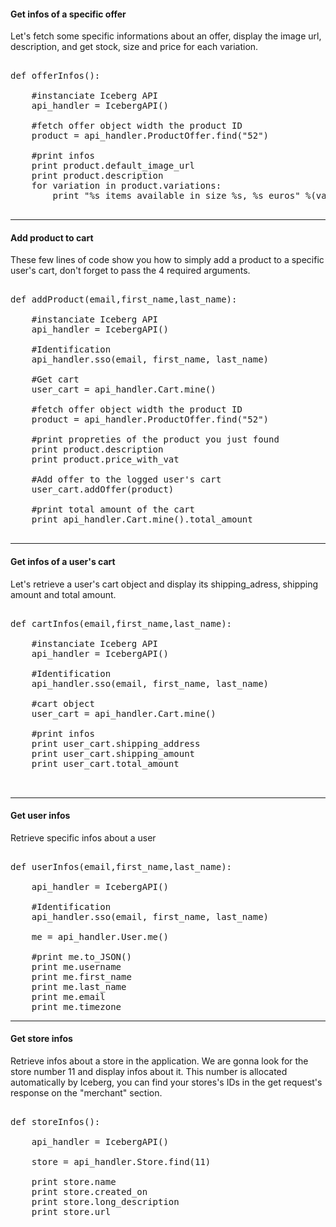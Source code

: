 #### Get infos of a specific offer

Let's fetch some specific informations about an offer, display the image url, description, and get stock, size and price for each variation. 

<pre>

def offerInfos():

    #instanciate Iceberg API
    api_handler = IcebergAPI()

    #fetch offer object width the product ID
    product = api_handler.ProductOffer.find("52")

    #print infos
    print product.default_image_url
    print product.description
    for variation in product.variations:
        print "%s items available in size %s, %s euros" %(variation['stock'],variation['name'],variation['price'])

</pre>
* * *

#### Add product to cart

These few lines of code show you how to simply add a product to a specific user's cart, don't forget to pass the 4 required arguments.

<pre>

def addProduct(email,first_name,last_name):

    #instanciate Iceberg API
    api_handler = IcebergAPI()

    #Identification 
    api_handler.sso(email, first_name, last_name)

    #Get cart
    user_cart = api_handler.Cart.mine()

    #fetch offer object width the product ID
    product = api_handler.ProductOffer.find("52")

    #print propreties of the product you just found
    print product.description
    print product.price_with_vat

    #Add offer to the logged user's cart
    user_cart.addOffer(product)

    #print total amount of the cart
    print api_handler.Cart.mine().total_amount
    
</pre>
* * *


#### Get infos of a user's cart

Let's retrieve a user's cart object and display its shipping_adress, shipping amount and total amount.

<pre>

def cartInfos(email,first_name,last_name):

    #instanciate Iceberg API
    api_handler = IcebergAPI()

    #Identification 
    api_handler.sso(email, first_name, last_name)

    #cart object
    user_cart = api_handler.Cart.mine()

    #print infos
    print user_cart.shipping_address
    print user_cart.shipping_amount
    print user_cart.total_amount
    

</pre>
* * *


#### Get user infos

Retrieve specific infos about a user

<pre>

def userInfos(email,first_name,last_name):

    api_handler = IcebergAPI()

    #Identification 
    api_handler.sso(email, first_name, last_name)

    me = api_handler.User.me()
    
    #print me.to_JSON()
    print me.username
    print me.first_name
    print me.last_name
    print me.email
    print me.timezone
</pre>
* * *


#### Get store infos

Retrieve infos about a store in the application. We are gonna look for the store number 11 and display infos about it. This number is allocated automatically by Iceberg, you can find your stores's IDs in the get request's response on the "merchant" section.

<pre>

def storeInfos():

    api_handler = IcebergAPI()

    store = api_handler.Store.find(11)

    print store.name
    print store.created_on
    print store.long_description
    print store.url
</pre>



